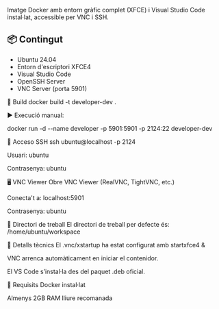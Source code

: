 Imatge Docker amb entorn gràfic complet (XFCE) i Visual Studio Code instal·lat, accessible per VNC i SSH.

## 📦 Contingut

- Ubuntu 24.04
- Entorn d'escriptori XFCE4
- Visual Studio Code
- OpenSSH Server
- VNC Server (porta 5901)

🔨 Build
docker build -t developer-dev .

▶️ Execució manual:

docker run -d --name developer -p 5901:5901 -p 2124:22 developer-dev

🔑 Acceso SSH
ssh ubuntu@localhost -p 2124


Usuari: ubuntu


Contrasenya: ubuntu

🖥️ VNC Viewer
Obre VNC Viewer (RealVNC, TightVNC, etc.)

Conecta't a: localhost:5901

Contrasenya: ubuntu

📂 Directori de treball
El directori de treball per defecte és:
/home/ubuntu/workspace

🔧 Detalls tècnics
El .vnc/xstartup ha estat configurat amb startxfce4 &

VNC arrenca automàticament en iniciar el contenidor.

El VS Code s’instal·la des del paquet .deb oficial.

📌 Requisits
Docker instal·lat


Almenys 2GB RAM lliure recomanada
